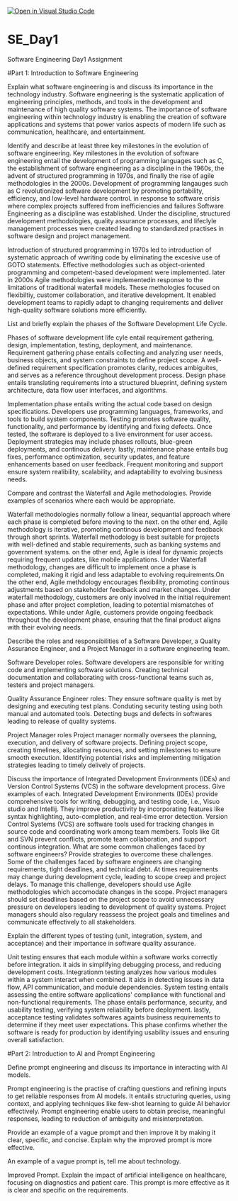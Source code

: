 [![Open in Visual Studio Code](https://classroom.github.com/assets/open-in-vscode-2e0aaae1b6195c2367325f4f02e2d04e9abb55f0b24a779b69b11b9e10269abc.svg)](https://classroom.github.com/online_ide?assignment_repo_id=18389899&assignment_repo_type=AssignmentRepo)
# SE_Day1
Software Engineering Day1 Assignment

#Part 1: Introduction to Software Engineering

Explain what software engineering is and discuss its importance in the technology industry.
Software engineering is the systematic application of engineering principles, methods, and tools in the development and maintenance of high quality software systems. 
The importance of software engineering within technology industry is enabling the creation of software applications and systems that power varios aspects of modern life such as communication, healthcare, and entertainment. 


Identify and describe at least three key milestones in the evolution of software engineering.
Key milestones in the evolution of software engineering entail the development of programming languages such as C, the establishment of software engineering as a discipline in the 1960s, the advent of structured programming in 1970s, and finally the rise of agile methodologies in the 2000s.
Development of programming langauges such as C revolutionized software development by promoting portability, efficiency, and low-level hardware control. in response to software crisis where complex projects suffered from inefficiencies and failures Software Engineering as a discipline was established. Under the discipline, structured development methodologies, quality assurance processes, and lifeclyle management processes were created leading to standardized practises in software design and project management.

Introduction of structured programming in 1970s led to introduction of systematic approach of wwriting code by eliminating the excesive use of GOTO statements. Effective methodologies such as object-oriented programming and competent-based development were implemented. later in 2000s Agile methodologies were implementedin response to the limitations of traditional waterfall models. These methologies focused on flexibiltiy, customer collaboration, and iterative development. It enabled development teams to rapidly adapt to changing requirements and deliver high-quality software solutions more efficiently.  


List and briefly explain the phases of the Software Development Life Cycle.

Phases of software development life cyle entail requirement gathering, design, implementation, testing, deployment, and maintenance. Requirement gathering phase entails collecting and analyzing user needs, business objects, and system constraints to define project scope. A well-defined requirement specification promotes clarity, reduces ambiguites, and serves as a reference throughout development process. Design phase entails translating requirements into a structured blueprint, defining system architecture, data flow user interfaces, and algorithms.

Implementation phase entails writing the actual code based on design specifications. Developers use programming languages, frameworks, and tools to build system components. Testing promotes software quality, functionality, and performance by identifying and fixing defects. Once tested, the software is deployed to a live environment for user access. Deployment strategies may include phases rollouts, blue-green deployments, and continous delivery. lastly, maintenance phase entails bug fixes, performance optimization, security updates, and feature enhancements based on user feedback. Frequent monitoring and support ensure system realibility, scalability, and adaptability to evolving business needs. 



Compare and contrast the Waterfall and Agile methodologies. Provide examples of scenarios where each would be appropriate.

Waterfall methodologies normally follow a linear, sequantial approach where each phase is completed before moving to the next. on the other end, Agile methodology is iterative, promoting continous development and feedback through short sprints. 
Waterfall methodology is best suitable for projects with well-defined and stable requirements, such as banking systems and government systems. on the other end, Agile is ideal for dynamic projects requiring frequent updates, like mobile applications.
Under Waterfall methodology, changes are difficult to implement once a phase is completed, making it rigid and less adaptable to evolving requirements.On the other end, Agile methdology encourages flexibility, promoting continous adjustments based on stakeholder feedback and market changes. 
Under waterfall methodology, customers are only involved in the initial requirement phase and after project completion, leading to potential mismatches of expectations. While under Agile, customers provide ongoing feedback throughout the development phase, ensuring that the final product aligns with their evolving needs. 



Describe the roles and responsibilities of a Software Developer, a Quality Assurance Engineer, and a Project Manager in a software engineering team.

Software Developer roles.
Software developers are responsible for writing code and implementing software solutions. 
Creating technical documentation and collaborating with cross-functional teams such as, testers and project managers.

Quality Assurance Engineer roles:
They ensure software quality is met by designing and executing test plans. 
Conduting security testing using both manual and automated tools. 
Detecting bugs and defects in softwares leading to release of quality systems.

Project Manager roles
Project manager normally oversees the planning, execution, and delivery of software projects. 
Defining project scope, creating timelines, allocating resources, and setting milestones to ensure smooth execution.
Identifying potential risks and implementing mitigation strategies leading to timely delively of projects.  

Discuss the importance of Integrated Development Environments (IDEs) and Version Control Systems (VCS) in the software development process. Give examples of each.
Integrated Development Environments (IDEs) provide comprehensive tools for writing, debugging, and testing code, i.e., Visuo studio and Intellij. They improve  productivity by incorporating features like syntax highlighting, auto-completion, and real-time error detection. 
Version Control Systems (VCS) are software tools used for tracking changes in source code and coordinating work among team members. Tools like Git and SVN prevent conflicts, promote team collaboration, and support continous integration. 
What are some common challenges faced by software engineers? Provide strategies to overcome these challenges.
Some of the challenges faced by software engineers are changing requirements, tight deadlines, and technical debt. At times requirements may change during development cycle, leading to scope creep and project delays. To manage this challenge, developers should use Agile methodologies which accomodate changes in the scope. Project managers should set deadlines based on the project scope to avoid unnecessary pressure on developers leading to development of quality systems. Project managers should also regulary reassess the project goals and timelines and communicate effectively to all stakeholders. 


Explain the different types of testing (unit, integration, system, and acceptance) and their importance in software quality assurance.

Unit testing ensures that each module within a software works correctly before integration. it aids in simplifying debugging process, and reducing development costs. Integrationm testing analyzes how various modules within a system interact when combined. it aids in detecting issues in data flow, API communication, and module dependencies. System testing entails assessing the entire software applications' compliance with functional and non-functional requirements. The phase entails performance, security, and usability testing, verifying system reliability before deployment. lastly, acceptance testing validates softwares againts business requirements to determine if they meet user expectations. This phase confirms whether the software is ready for production by identifying usability issues and ensuring overall satisfaction.  



#Part 2: Introduction to AI and Prompt Engineering


Define prompt engineering and discuss its importance in interacting with AI models.

Prompt engineering is the practise of crafting questions and refining inputs to get reliable responses from AI models. It entails structuring queries, using context, and applying techniques like few-shot learning to guide AI behavior effectively. Prompt engineering enable users to obtain precise, meaningful responses, leading to reduction of ambiguity and misinterpretation. 


Provide an example of a vague prompt and then improve it by making it clear, specific, and concise. Explain why the improved prompt is more effective.

An example of a vague prompt is, tell me about technology.

Improved Prompt.
Explain the impact of artificial intelligence on healthcare, focusing on diagnostics and patient care. 
This prompt is more effective as it is clear and specific on the requirements. 

